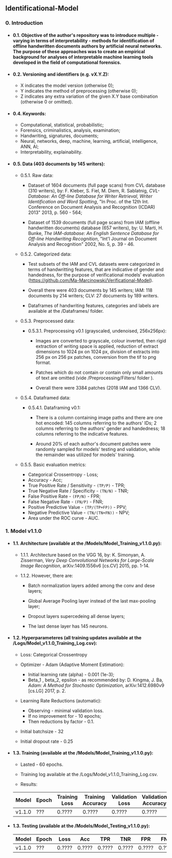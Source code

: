 ## Identificational-Model

### 0. Introduction

* #### 0.1. Objective of the author's repository was to introduce multiple - varying in terms of interpretability - methods for identification of offline handwritten documents authors by artificial neural networks. The purpose of these approaches was to create an empirical background for analyses of interpretable machine learning tools developed in the field of computational forensics.

* #### 0.2. Versioning and identifiers (e.g. vX.Y.Z):

    * X indicates the model version (otherwise 0);
    * Y indicates the method of preprocessing (otherwise 0);
    * Z indicates any extra variation of the given X.Y base combination (otherwise 0 or omitted).

* #### 0.4. Keywords:

    * Computational, statistical, probabilistic; 
    * Forensics, criminalistics, analysis, examination;
    * Handwriting, signatures, documents;
    * Neural, networks, deep, machine, learning, artificial, intelligence, ANN, AI;
    * Interpretability, explainability. 

* #### 0.5. Data (403 documents by 145 writers):

  * 0.5.1. Raw data:
       
    * Dataset of 1604 documents (full page scans) from CVL database (310 writers), by: F. Kleber, S. Fiel, M. Diem, R. Sablatnig, *CVL-Database: An Off-line Database for Writer Retrieval, Writer Identification and Word Spotting*, "In Proc. of the 12th Int. Conference on Document Analysis and Recognition (ICDAR) 2013" 2013, p. 560 - 564;
                
    * Dataset of 1539 documents (full page scans) from IAM (offline handwritten documents) database (657 writers), by: U. Marti, H. Bunke, *The IAM-database: An English Sentence Database for Off-line Handwriting Recognition*, "Int'l Journal on Document Analysis and Recognition" 2002, No. 5, p. 39 - 46.
  
  * 0.5.2. Categorized data:

    * Test subsets of the IAM and CVL datasets were categorized in terms of handwritting features, that are indicative of gender and handedness, for the purpose of verificational models' evaluation (https://github.com/Ma-Marcinowski/Verificational-Model).

    * Overall there were 403 documents by 145 writers; IAM: 118 documents by 214 writers; CLV: 27 documents by 189 writers.
    
    * Dataframes of handwriting features, categories and labels are available at the /Dataframes/ folder.
    
  * 0.5.3. Preprocessed data:

    * 0.5.3.1. Preprocessing v0.1 (grayscaled, undenoised, 256x256px):

      * Images are converted to grayscale, colour inverted, then rigid extraction of writing space is applied, reduction of extract dimensions to 1024 px on 1024 px, division of extracts into 256 px on 256 px patches, conversion from the tif to png format.
      
      * Patches which do not contain or contain only small amounts of text are omitted (vide /Preprocessing/Filters/ folder ).

      * Overall there were 3384 patches (2018 IAM and 1366 CLV).

  * 0.5.4. Dataframed data:

    * 0.5.4.1. Dataframing v0.1:

      * There is a column containing image paths and there are one hot encoded: 145 columns referring to the authors' IDs; 2 columns referring to the authors' gender and handedness; 18 columns referring to the indicative features.
        
      * Around 20% of each author's document patches were randomly sampled for models' testing and validation, while the remainder was utilized for models' training.

  * 0.5.5. Basic evaluation metrics:

    * Categorical Crossentropy - Loss;
    * Accuracy - Acc;
    * True Positive Rate / Sensitivity - `(TP/P)` - TPR;
    * True Negative Rate / Specificity - `(TN/N)` - TNR;
    * False Positive Rate - `(FP/N)` - FPR;
    * False Negative Rate - `(FN/P)` - FNR;
    * Positive Predictive Value - `(TP/(TP+FP))` - PPV;
    * Negative Predictive Value - `(TN/(TN+FN))` - NPV;
    * Area under the ROC curve - AUC.

### 1. Model v1.1.0

* #### 1.1. Architecture (available at the /Models/Model_Training_v1.1.0.py):

  * 1.1.1. Architecture based on the VGG 16, by: K. Simonyan, A. Zisserman, *Very Deep Convolutional Networks for Large-Scale Image Recognition*, arXiv:1409.1556v6 [cs.CV] 2015, pp. 1-14.

  * 1.1.2. However, there are:
  
    * Batch normalization layers added among the conv and dese layers;
    
    * Global Average Pooling layer instead of the last max-pooling layer;

    * Dropout layers supercedeing all dense layers;

    * The last dense layer has 145 neurons.  

* #### 1.2. Hyperparameteres (all training updates available at the /Logs/Model_v1.1.0_Training_Log.csv):

    * Loss: Categorical Crossentropy
    
    * Optimizer - Adam (Adaptive Moment Estimation):
      * Initial learning rate (alpha) - 0.001 (1e-3);
      * Beta_1 , beta_2, epsilon - as recommended by: D. Kingma, J. Ba, *Adam: A Method for Stochastic Optimization*, arXiv:1412.6980v9 [cs.LG] 2017, p. 2.
      
    * Learning Rate Reductions (automatic):
      * Observing - minimal validation loss.
      * If no improvement for - 10 epochs;
      * Then reductions by factor - 0.1.

    * Initial batchsize - 32
    
    * Initial dropout rate - 0.25

* #### 1.3. Training (available at the /Models/Model_Training_v1.1.0.py):

    * Lasted - 60 epochs.
    
    * Training log available at the /Logs/Model_v1.1.0_Training_Log.csv.

    * Results:
    
    | Model | Epoch | Training Loss | Training Accuracy | Validation Loss | Validation Accuracy |
    | --- | --- | --- | --- | --- |  --- |
    | v1.1.0 | ??? | 0.???? | 0.???? | 0.???? | 0.???? | 

* #### 1.3. Testing (available at the /Models/Model_Testing_v1.1.0.py):

    | Model | Epoch | Loss | Acc | TPR | TNR | FPR | FNR | PPV | NPV | AUC |
    | --- | --- | --- | --- | --- | --- | --- | --- | --- | --- | --- |
    | v1.1.0 | ??? | 0.???? | 0.???? | 0.???? | 0.???? | 0.???? | 0.???? | 0.???? | 0.???? | 0.???? |
